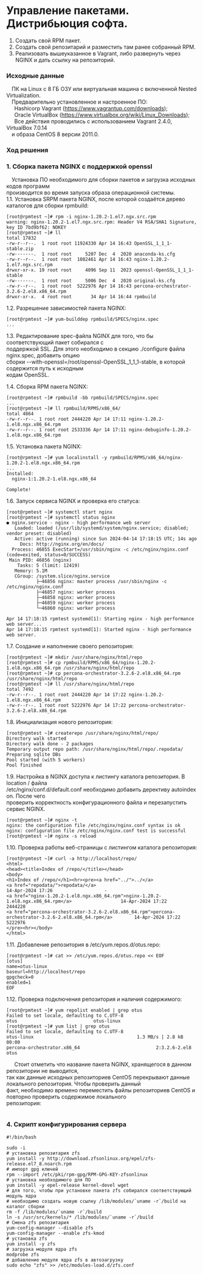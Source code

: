 # Управление пакетами. Дистрибьюция софта. #
1. Создать свой RPM пакет.<br/>
2. Создать свой репозитарий и разместить там ранее собранный RPM.<br/>
3. Реализовать вышеуказанное в Vagrant, либо развернуть через NGINX и дать ссылку на репозиторий.<br/>
### Исходные данные ###
&ensp;&ensp;ПК на Linux c 8 ГБ ОЗУ или виртуальная машина с включенной Nested Virtualization.<br/>
&ensp;&ensp;Предварительно установленное и настроенное ПО:<br/>
&ensp;&ensp;&ensp;Hashicorp Vagrant (https://www.vagrantup.com/downloads);<br/>
&ensp;&ensp;&ensp;Oracle VirtualBox (https://www.virtualbox.org/wiki/Linux_Downloads);<br/>
&ensp;&ensp;&ensp;Все действия проводились с использованием Vagrant 2.4.0, VirtualBox 7.0.14 <br/>
&ensp;&ensp;и образа CentOS 8 версии 2011.0.
### Ход решения ###
### 1. Сборка пакета NGINX с поддержкой openssl ###
&ensp;&ensp;Установка ПО необходимого для сборки пакетов и загрузка исходных кодов программ<br/> 
производится во время запуска образа операционной системы.<br/>
1.1. Установка SRPM пакета NGINX, после которой создаётся дерево каталогов для сборки rpmbuild:<br/>
```shell
[root@rpmtest ~]# rpm -i nginx-1.20.2-1.el7.ngx.src.rpm 
warning: nginx-1.20.2-1.el7.ngx.src.rpm: Header V4 RSA/SHA1 Signature, key ID 7bd9bf62: NOKEY
[root@rpmtest ~]# ll
total 17832
-rw-r--r--.  1 root root 11924330 Apr 14 16:43 OpenSSL_1_1_1-stable.zip
-rw-------.  1 root root     5207 Dec  4  2020 anaconda-ks.cfg
-rw-r--r--.  1 root root  1082461 Apr 14 16:43 nginx-1.20.2-1.el7.ngx.src.rpm
drwxr-xr-x. 19 root root     4096 Sep 11  2023 openssl-OpenSSL_1_1_1-stable
-rw-------.  1 root root     5006 Dec  4  2020 original-ks.cfg
-rw-r--r--.  1 root root  5222976 Apr 14 16:43 percona-orchestrator-3.2.6-2.el8.x86_64.rpm
drwxr-xr-x.  4 root root       34 Apr 14 16:44 rpmbuild
```
1.2. Разрешение зависимостей пакета NGINX:<br/>
```shell
[root@rpmtest ~]# yum-builddep rpmbuild/SPECS/nginx.spec
...
```
1.3. Редактирование spec-файла NGINX для того, что бы соответствующий пакет собирался с<br/> 
поддержкой SSL. Для этого необходимо в секцию ./configure файла nginx.spec, добавить опцию<br/>
сборки --with-openssl=/root/openssl-OpenSSL_1_1_1-stable, в которой содержится путь к исходным<br/>
кодам OpenSSL.<br/>

1.4. Сборка RPM пакета NGINX:
```shell
[root@rpmtest ~]# rpmbuild -bb rpmbuild/SPECS/nginx.spec
...
[root@rpmtest ~]# ll rpmbuild/RPMS/x86_64/
total 4864
-rw-r--r--. 1 root root 2444220 Apr 14 17:11 nginx-1.20.2-1.el8.ngx.x86_64.rpm
-rw-r--r--. 1 root root 2533336 Apr 14 17:11 nginx-debuginfo-1.20.2-1.el8.ngx.x86_64.rpm
```
1.5. Установка пакета NGINX:
```shell
[root@rpmtest ~]# yum localinstall -y rpmbuild/RPMS/x86_64/nginx-1.20.2-1.el8.ngx.x86_64.rpm
...
Installed:
  nginx-1:1.20.2-1.el8.ngx.x86_64                                                                                                        

Complete!
```
1.6. Запуск сервиса NGINX и проверка его статуса:
```shell
[root@rpmtest ~]# systemctl start nginx
[root@rpmtest ~]# systemctl status nginx
● nginx.service - nginx - high performance web server
   Loaded: loaded (/usr/lib/systemd/system/nginx.service; disabled; vendor preset: disabled)
   Active: active (running) since Sun 2024-04-14 17:18:15 UTC; 14s ago
     Docs: http://nginx.org/en/docs/
  Process: 46855 ExecStart=/usr/sbin/nginx -c /etc/nginx/nginx.conf (code=exited, status=0/SUCCESS)
 Main PID: 46856 (nginx)
    Tasks: 5 (limit: 12419)
   Memory: 5.1M
   CGroup: /system.slice/nginx.service
           ├─46856 nginx: master process /usr/sbin/nginx -c /etc/nginx/nginx.conf
           ├─46857 nginx: worker process
           ├─46858 nginx: worker process
           ├─46859 nginx: worker process
           └─46860 nginx: worker process

Apr 14 17:18:15 rpmtest systemd[1]: Starting nginx - high performance web server...
Apr 14 17:18:15 rpmtest systemd[1]: Started nginx - high performance web server.
```
1.7. Создание и наполнение своего репозитория:
```shell
[root@rpmtest ~]# mkdir /usr/share/nginx/html/repo
[root@rpmtest ~]# cp rpmbuild/RPMS/x86_64/nginx-1.20.2-1.el8.ngx.x86_64.rpm /usr/share/nginx/html/repo
[root@rpmtest ~]# cp percona-orchestrator-3.2.6-2.el8.x86_64.rpm /usr/share/nginx/html/repo
[root@rpmtest ~]# ll /usr/share/nginx/html/repo
total 7492
-rw-r--r--. 1 root root 2444220 Apr 14 17:22 nginx-1.20.2-1.el8.ngx.x86_64.rpm
-rw-r--r--. 1 root root 5222976 Apr 14 17:22 percona-orchestrator-3.2.6-2.el8.x86_64.rpm
```
1.8. Инициализация нового репозитория:
```shell
[root@rpmtest ~]# createrepo /usr/share/nginx/html/repo/
Directory walk started
Directory walk done - 2 packages
Temporary output repo path: /usr/share/nginx/html/repo/.repodata/
Preparing sqlite DBs
Pool started (with 5 workers)
Pool finished
```
1.9. Настройка в NGINX доступа к листингу каталога репозитория. В location / файла<br/>
/etc/nginx/conf.d/default.conf необходимо добавить дерективу autoindex on. После чего<br/>
проверить корректность конфигурационного файла и перезапустить сервис NGINX.
```shell
[root@rpmtest ~]# nginx -t
nginx: the configuration file /etc/nginx/nginx.conf syntax is ok
nginx: configuration file /etc/nginx/nginx.conf test is successful
[root@rpmtest ~]# nginx -s reload

```
1.10. Проверка работы веб-страницы с листингом каталога репозитория:
```shell
[root@rpmtest ~]# curl -a http://localhost/repo/
<html>
<head><title>Index of /repo/</title></head>
<body>
<h1>Index of /repo/</h1><hr><pre><a href="../">../</a>
<a href="repodata/">repodata/</a>                                          14-Apr-2024 17:26                   -
<a href="nginx-1.20.2-1.el8.ngx.x86_64.rpm">nginx-1.20.2-1.el8.ngx.x86_64.rpm</a>                  14-Apr-2024 17:22             2444220
<a href="percona-orchestrator-3.2.6-2.el8.x86_64.rpm">percona-orchestrator-3.2.6-2.el8.x86_64.rpm</a>        14-Apr-2024 17:22             5222976
</pre><hr></body>
</html>
```
1.11. Добавление репозитория в /etc/yum.repos.d/otus.repo:
```shell
[root@rpmtest ~]# cat >> /etc/yum.repos.d/otus.repo << EOF
[otus]
name=otus-linux
baseurl=http://localhost/repo
gpgcheck=0
enabled=1
EOF
```
1.12. Проверка подключения репозитория и наличия содержимого:
```shell
[root@rpmtest ~]# yum repolist enabled | grep otus
Failed to set locale, defaulting to C.UTF-8
otus                            otus-linux
[root@rpmtest ~]# yum list | grep otus
Failed to set locale, defaulting to C.UTF-8
otus-linux                                      1.3 MB/s | 2.8 kB     00:00    
percona-orchestrator.x86_64                            2:3.2.6-2.el8                                          otus        
```
&ensp;&ensp;&ensp;Стоит отметить что название пакета NGINX, хранящегося в данном репозитории не выводится,<br/>
так как данные исходных репозиториев CentOS перекрывают данные локального репозитория. Чтобы проверить данный<br/>
факт, необходимо времено переместить файлы репозиториев CentOS и повторно проверить содержимое локального<br/> 
репозитория:
```shell

```

### 4. Скрипт конфигурирования сервера ###
```shell
#!/bin/bash

sudo -i
# установка репозитария zfs
yum install -y http://download.zfsonlinux.org/epel/zfs-release.el7_8.noarch.rpm
# импорт gpg ключей
rpm --import /etc/pki/rpm-gpg/RPM-GPG-KEY-zfsonlinux
# установка необходимого для ПО
yum install -y epel-release kernel-devel wget
# для того, чтобы при установке пакета zfs собирался соответствующий модуль ядра
# необходимо создать новую ссылку /lib/modules/`uname -r`/build на каталог сборки
rm -f /lib/modules/`uname -r`/build
ln -s /usr/src/kernels/* /lib/modules/`uname -r`/build
# Смена zfs репозитария 
yum-config-manager --disable zfs
yum-config-manager --enable zfs-kmod
# установка zfs
yum install -y zfs
# загрузка модуля ядра zfs
modprobe zfs
# добавление модуля ядра zfs в автозагрузку
sudo echo "zfs" >> /etc/modules-load.d/zfs.conf
```
